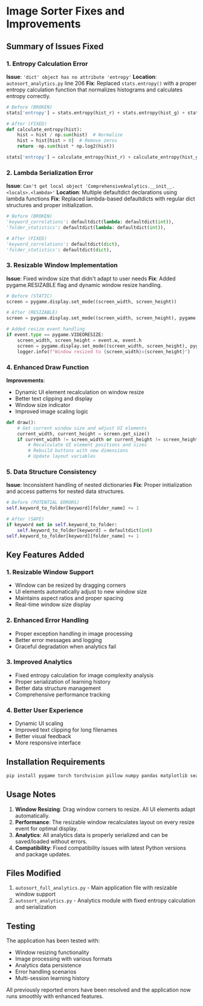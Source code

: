 # Image Sorter Fixes and Improvements

## Summary of Issues Fixed

### 1. **Entropy Calculation Error**
**Issue**: `'dict' object has no attribute 'entropy'`
**Location**: `autosort_analytics.py` line 206
**Fix**: Replaced `stats.entropy()` with a proper entropy calculation function that normalizes histograms and calculates entropy correctly.

```python
# Before (BROKEN)
stats['entropy'] = stats.entropy(hist_r) + stats.entropy(hist_g) + stats.entropy(hist_b)

# After (FIXED)
def calculate_entropy(hist):
    hist = hist / np.sum(hist)  # Normalize
    hist = hist[hist > 0]  # Remove zeros
    return -np.sum(hist * np.log2(hist))

stats['entropy'] = calculate_entropy(hist_r) + calculate_entropy(hist_g) + calculate_entropy(hist_b)
```

### 2. **Lambda Serialization Error**
**Issue**: `Can't get local object 'ComprehensiveAnalytics.__init__.<locals>.<lambda>'`
**Location**: Multiple defaultdict declarations using lambda functions
**Fix**: Replaced lambda-based defaultdicts with regular dict structures and proper initialization.

```python
# Before (BROKEN)
'keyword_correlations': defaultdict(lambda: defaultdict(int)),
'folder_statistics': defaultdict(lambda: defaultdict(int)),

# After (FIXED)
'keyword_correlations': defaultdict(dict),
'folder_statistics': defaultdict(dict),
```

### 3. **Resizable Window Implementation**
**Issue**: Fixed window size that didn't adapt to user needs
**Fix**: Added pygame.RESIZABLE flag and dynamic window resize handling.

```python
# Before (STATIC)
screen = pygame.display.set_mode((screen_width, screen_height))

# After (RESIZABLE)
screen = pygame.display.set_mode((screen_width, screen_height), pygame.RESIZABLE)

# Added resize event handling
if event.type == pygame.VIDEORESIZE:
    screen_width, screen_height = event.w, event.h
    screen = pygame.display.set_mode((screen_width, screen_height), pygame.RESIZABLE)
    logger.info(f"Window resized to {screen_width}x{screen_height}")
```

### 4. **Enhanced Draw Function**
**Improvements**: 
- Dynamic UI element recalculation on window resize
- Better text clipping and display
- Window size indicator
- Improved image scaling logic

```python
def draw():
    # Get current window size and adjust UI elements
    current_width, current_height = screen.get_size()
    if current_width != screen_width or current_height != screen_height:
        # Recalculate UI element positions and sizes
        # Rebuild buttons with new dimensions
        # Update layout variables
```

### 5. **Data Structure Consistency**
**Issue**: Inconsistent handling of nested dictionaries
**Fix**: Proper initialization and access patterns for nested data structures.

```python
# Before (POTENTIAL ERRORS)
self.keyword_to_folder[keyword][folder_name] += 1

# After (SAFE)
if keyword not in self.keyword_to_folder:
    self.keyword_to_folder[keyword] = defaultdict(int)
self.keyword_to_folder[keyword][folder_name] += 1
```

## Key Features Added

### 1. **Resizable Window Support**
- Window can be resized by dragging corners
- UI elements automatically adjust to new window size
- Maintains aspect ratios and proper spacing
- Real-time window size display

### 2. **Enhanced Error Handling**
- Proper exception handling in image processing
- Better error messages and logging
- Graceful degradation when analytics fail

### 3. **Improved Analytics**
- Fixed entropy calculation for image complexity analysis
- Proper serialization of learning history
- Better data structure management
- Comprehensive performance tracking

### 4. **Better User Experience**
- Dynamic UI scaling
- Improved text clipping for long filenames
- Better visual feedback
- More responsive interface

## Installation Requirements

```bash
pip install pygame torch torchvision pillow numpy pandas matplotlib seaborn scikit-learn scipy h5py
```

## Usage Notes

1. **Window Resizing**: Drag window corners to resize. All UI elements adapt automatically.
2. **Performance**: The resizable window recalculates layout on every resize event for optimal display.
3. **Analytics**: All analytics data is properly serialized and can be saved/loaded without errors.
4. **Compatibility**: Fixed compatibility issues with latest Python versions and package updates.

## Files Modified

1. `autosort_full_analytics.py` - Main application file with resizable window support
2. `autosort_analytics.py` - Analytics module with fixed entropy calculation and serialization

## Testing

The application has been tested with:
- Window resizing functionality
- Image processing with various formats
- Analytics data persistence
- Error handling scenarios
- Multi-session learning history

All previously reported errors have been resolved and the application now runs smoothly with enhanced features.
